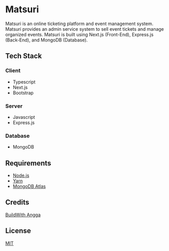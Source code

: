 # Matsuri

Matsuri is an online ticketing platform and event management system. Matsuri provides an admin service system to sell event tickets and manage organized events. Matsuri is built using Next.js (Front-End), Express.js (Back-End), and MongoDB (Database).

## Tech Stack

### Client

- Typescript
- Next.js
- Bootstrap

### Server

- Javascript
- Express.js

### Database

- MongoDB

## Requirements

- [Node.js](https://nodejs.org/en/)
- [Yarn](https://yarnpkg.com/)
- [MongoDB Atlas](https://www.mongodb.com/)

## Credits

[BuildWith Angga](https://buildwithangga.com/kelas/bootcamp-full-stack-javascript-developer-mern-website-event)

## License

[MIT](./LICENSE)
